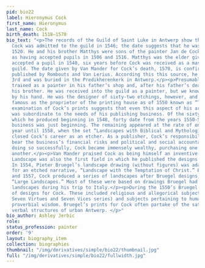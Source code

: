 ```yaml
---
pid: bio22
label: Hieronymus Cock
first_name: Hieronymus
last_name: Cock
birth_death: 1518–1570
bio_text: "<p>The records of the Guild of Saint Luke in Antwerp show that Hieronymus
  Cock was admitted to the guild in 1546; the date suggests that he was born in around
  1520. He and his brother Matthys were sons of the painter Jan de Cock who is recorded
  as having accepted pupils in 1506 and 1516. Matthys was the elder given that he
  accepted a pupil in 1540, six years before Cock was received as a master in the
  guild. The date given by Van Mander for Cock’s death, 1570, is confirmed by a document
  published by Rombouts and Van Lerius. According this this source, he died on October
  3rd and was buried in the Predikherenkerk in Antwerp.</p><p>Presumably Cock was
  trained as a painter in his father’s shop and, after his father’s death, that of
  his brother. He was received into the guild as a painter, but we know no paintings
  by his hand. He was the designer of sixty-two etchings, however, and is even more
  famous as the proprietor of the printing house as of 1550 known as “The Four Winds.”</p><p>Indeed,
  examination of Cock’s prints suggests that even this aspect of his artistic output
  was subordinate to the needs of his publishing business. Of the sixty-two etchings
  which he produced beginning in 1548, forty date from the years 1550-51 when his
  business was just beginning. The remaining appeared at the rate of one or two a
  year until 1558, when the set “Landscapes with Biblical and Mythological Scenes”
  closed Cock’s career as an etcher. As a publisher, Cock’s responsibility was to
  bear the business’s financial risks and political and social accountability. In
  doing so successfully, Cock became immensely wealthy, purchasing one house after
  another.</p><p>Van Mander praised Cock as being himself an inventive landscapist.
  Landscape was also the first field in which he published the designs of Pieter Bruegel.
  In 1554, Pieter Bruegel’s landscape drawing (without figures) was adapted by Cock
  for an etched narrative, “Landscape with the Temptation of Christ.” Between 1555
  and 1557, Cock produced a series of landscapes after Bruegel designs, the so-called
  “Large Landscapes.” Most of these were based on drawings Bruegel had made of mountainous
  landscapes during his trip to Italy.</p><p>During the 1550’s Bruegel made a variety
  of designs for Cock. These included religious and allegorical subjects (the famous
  Seven Virtues and Seven Vices series) and subjects pertaining to human folly and
  proverbial wisdom. Bruegel’s prints for Cock often partake of the satirical vernacular
  verbal structures of urban Antwerp. </p>"
bio_author: Ashley Jerbic
role:
status_profession: painter
order: '9'
layout: biography_item
collection: biographies
thumbnail: "/img/derivatives/simple/bio22/thumbnail.jpg"
full: "/img/derivatives/simple/bio22/fullwidth.jpg"
---
```

